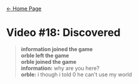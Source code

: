 [← Home Page](../README.md#4-chat-messages)

# Video #18: Discovered

> **information joined the game**  
> **orble left the game**  
> **orble joined the game**  
> **information:** why are you here?  
> **orble:** i though i told 0 he can't use my world
